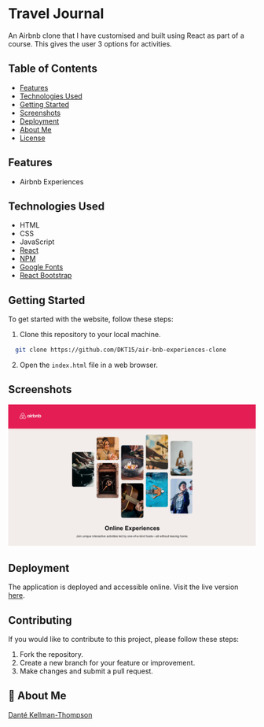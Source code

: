 # Travel Journal

An Airbnb clone that I have customised and built using React as part of a course. This gives the user 3 options for activities.

## Table of Contents

- [Features](#features)
- [Technologies Used](#technology)
- [Getting Started](#getting-started)
- [Screenshots](#screenshots)
- [Deployment](#deployment)
- [About Me](#aboutme)
- [License](#license)

## Features

- Airbnb Experiences

## Technologies Used

- HTML
- CSS
- JavaScript
- [React](https://react.dev/)
- [NPM](https://www.npmjs.com/)
- [Google Fonts](https://fonts.google.com/)
- [React Bootstrap](https://react-bootstrap.netlify.app/)

## Getting Started

To get started with the website, follow these steps:

1. Clone this repository to your local machine.

```bash
  git clone https://github.com/DKT15/air-bnb-experiences-clone
```

2. Open the `index.html` file in a web browser.

## Screenshots

![Travel Journal screenshot.](./public/assets/airbnb-experiences-img.png)

## Deployment

The application is deployed and accessible online. Visit the live version [here](https://dkt-travel-journal.netlify.app/).

## Contributing

If you would like to contribute to this project, please follow these steps:

1. Fork the repository.
2. Create a new branch for your feature or improvement.
3. Make changes and submit a pull request.

## 🚀 About Me

[Danté Kellman-Thompson](https://github.com/DKT15)
